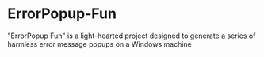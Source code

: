 # ErrorPopup-Fun
"ErrorPopup Fun" is a light-hearted project designed to generate a series of harmless error message popups on a Windows machine
